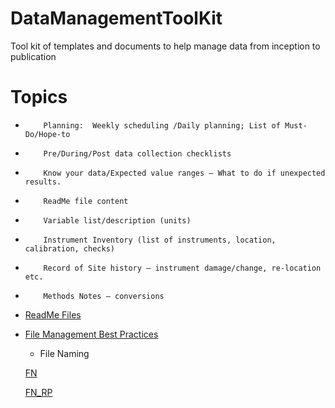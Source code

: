 # DataManagementToolKit
Tool kit of templates and documents to help manage data from inception to publication

# Topics


+         Planning:  Weekly scheduling /Daily planning; List of Must-Do/Hope-to 
+         Pre/During/Post data collection checklists
+         Know your data/Expected value ranges – What to do if unexpected results.
+         ReadMe file content
+         Variable list/description (units)
+         Instrument Inventory (list of instruments, location, calibration, checks) 
+         Record of Site history – instrument damage/change, re-location etc.
+         Methods Notes – conversions

* [ReadMe Files](2_ReadMeFiles.md)


* [File Management Best Practices](FileMgt.md)

   +	File Naming
   
   [FN](https://github.com/dukaczka/DataManagementToolKit/FileNaming.md)
   
    [FN_RP](../FileNaming.md)
